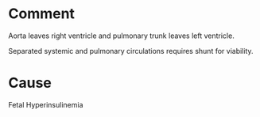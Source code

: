 # Comment

Aorta leaves right ventricle and pulmonary trunk leaves left ventricle.

Separated systemic and pulmonary circulations requires shunt for viability.

# Cause

Fetal Hyperinsulinemia
